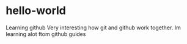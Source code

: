 # hello-world
Learning github
Very interesting how git and github work together. Im learning alot ftom github guides
